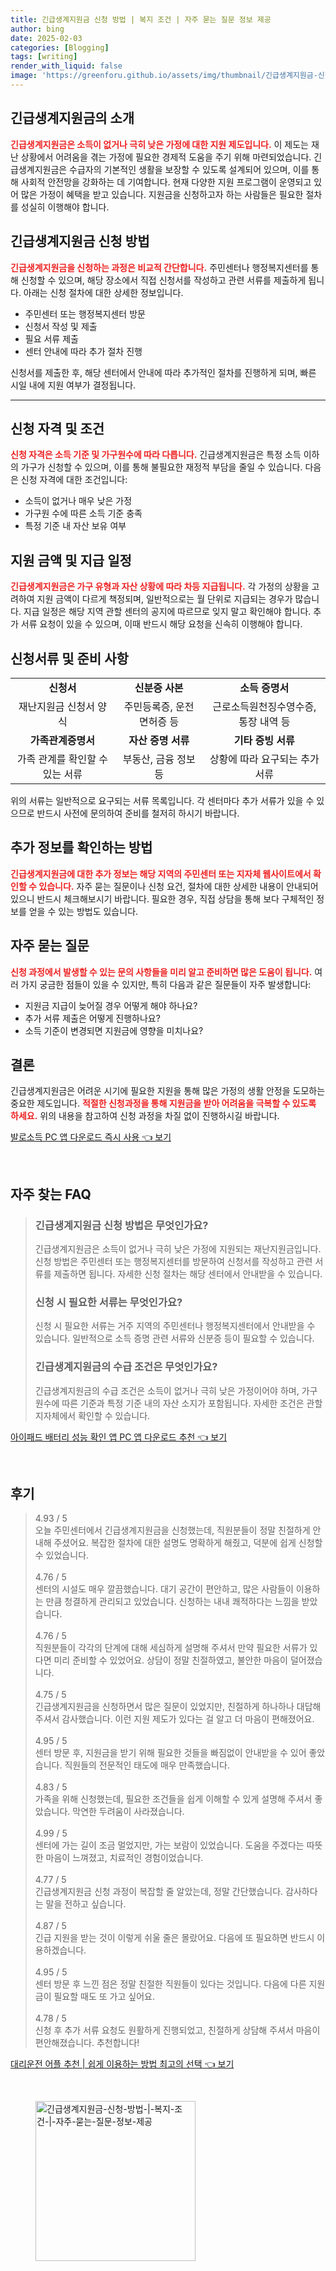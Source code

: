 ```yaml
---
title: 긴급생계지원금 신청 방법 | 복지 조건 | 자주 묻는 질문 정보 제공
author: bing
date: 2025-02-03
categories: [Blogging]
tags: [writing]
render_with_liquid: false
image: 'https://greenforu.github.io/assets/img/thumbnail/긴급생계지원금-신청-방법-|-복지-조건-|-자주-묻는-질문-정보-제공.webp'
---
```



<h2 id='긴급생계지원금_소개'>긴급생계지원금의 소개</h2>

<p><b><span style="color: #ee2323;">긴급생계지원금은 소득이 없거나 극히 낮은 가정에 대한 지원 제도입니다.</span></b> 이 제도는 재난 상황에서 어려움을 겪는 가정에 필요한 경제적 도움을 주기 위해 마련되었습니다. 긴급생계지원금은 수급자의 기본적인 생활을 보장할 수 있도록 설계되어 있으며, 이를 통해 사회적 안전망을 강화하는 데 기여합니다. 현재 다양한 지원 프로그램이 운영되고 있어 많은 가정이 혜택을 받고 있습니다. 지원금을 신청하고자 하는 사람들은 필요한 절차를 성실히 이행해야 합니다.</p>

<h2 id='신청_방법'>긴급생계지원금 신청 방법</h2>

<p><b><span style="color: #ee2323;">긴급생계지원금을 신청하는 과정은 비교적 간단합니다.</span></b> 주민센터나 행정복지센터를 통해 신청할 수 있으며, 해당 장소에서 직접 신청서를 작성하고 관련 서류를 제출하게 됩니다. 아래는 신청 절차에 대한 상세한 정보입니다.</p>

<ul>
    <li>주민센터 또는 행정복지센터 방문</li>
    <li>신청서 작성 및 제출</li>
    <li>필요 서류 제출</li>
    <li>센터 안내에 따라 추가 절차 진행</li>
</ul>

<p>신청서를 제출한 후, 해당 센터에서 안내에 따라 추가적인 절차를 진행하게 되며, 빠른 시일 내에 지원 여부가 결정됩니다.</p>

<hr />

<h2 id='신청_자격'>신청 자격 및 조건</h2>

<p><b><span style="color: #ee2323;">신청 자격은 소득 기준 및 가구원수에 따라 다릅니다.</span></b> 긴급생계지원금은 특정 소득 이하의 가구가 신청할 수 있으며, 이를 통해 불필요한 재정적 부담을 줄일 수 있습니다. 다음은 신청 자격에 대한 조건입니다:</p>

<ul>
    <li>소득이 없거나 매우 낮은 가정</li>
    <li>가구원 수에 따른 소득 기준 충족</li>
    <li>특정 기준 내 자산 보유 여부</li>
</ul>

<h2 id='지원_금액_및_지급'>지원 금액 및 지급 일정</h2>

<p><b><span style="color: #ee2323;">긴급생계지원금은 가구 유형과 자산 상황에 따라 차등 지급됩니다.</span></b> 각 가정의 상황을 고려하여 지원 금액이 다르게 책정되며, 일반적으로는 월 단위로 지급되는 경우가 많습니다. 지급 일정은 해당 지역 관할 센터의 공지에 따르므로 잊지 말고 확인해야 합니다. 추가 서류 요청이 있을 수 있으며, 이때 반드시 해당 요청을 신속히 이행해야 합니다.</p>

<h2 id='신청서류'>신청서류 및 준비 사항</h2>

<table>
    <tr>
        <td style="text-align: center; height: 17px;"><b>신청서</b></td>
        <td style="text-align: center; height: 17px;"><b>신분증 사본</b></td>
        <td style="text-align: center; height: 17px;"><b>소득 증명서</b></td>
    </tr>
    <tr>
        <td style="text-align: center; height: 17px;">재난지원금 신청서 양식</td>
        <td style="text-align: center; height: 17px;">주민등록증, 운전면허증 등</td>
        <td style="text-align: center; height: 17px;">근로소득원천징수영수증, 통장 내역 등</td>
    </tr>
    <tr>
        <td style="text-align: center; height: 17px;"><b>가족관계증명서</b></td>
        <td style="text-align: center; height: 17px;"><b>자산 증명 서류</b></td>
        <td style="text-align: center; height: 17px;"><b>기타 증빙 서류</b></td>
    </tr>
    <tr>
        <td style="text-align: center; height: 17px;">가족 관계를 확인할 수 있는 서류</td>
        <td style="text-align: center; height: 17px;">부동산, 금융 정보 등</td>
        <td style="text-align: center; height: 17px;">상황에 따라 요구되는 추가 서류</td>
    </tr>
</table>

<p>위의 서류는 일반적으로 요구되는 서류 목록입니다. 각 센터마다 추가 서류가 있을 수 있으므로 반드시 사전에 문의하여 준비를 철저히 하시기 바랍니다.</p>

<h2 id='추가_정보'>추가 정보를 확인하는 방법</h2>

<p><b><span style="color: #ee2323;">긴급생계지원금에 대한 추가 정보는 해당 지역의 주민센터 또는 지자체 웹사이트에서 확인할 수 있습니다.</span></b> 자주 묻는 질문이나 신청 요건, 절차에 대한 상세한 내용이 안내되어 있으니 반드시 체크해보시기 바랍니다. 필요한 경우, 직접 상담을 통해 보다 구체적인 정보를 얻을 수 있는 방법도 있습니다.</p>

<h2 id='자주_묻는질문'>자주 묻는 질문</h2>

<p><b><span style="color: #ee2323;">신청 과정에서 발생할 수 있는 문의 사항들을 미리 알고 준비하면 많은 도움이 됩니다.</span></b> 여러 가지 궁금한 점들이 있을 수 있지만, 특히 다음과 같은 질문들이 자주 발생합니다:</p>

<ul>
    <li>지원금 지급이 늦어질 경우 어떻게 해야 하나요?</li>
    <li>추가 서류 제출은 어떻게 진행하나요?</li>
    <li>소득 기준이 변경되면 지원금에 영향을 미치나요?</li>
</ul>

<h2 id='결론'>결론</h2>

<p>긴급생계지원금은 어려운 시기에 필요한 지원을 통해 많은 가정의 생활 안정을 도모하는 중요한 제도입니다. <b><span style="color: #ee2323;">적절한 신청과정을 통해 지원금을 받아 어려움을 극복할 수 있도록 하세요.</span></b> 위의 내용을 참고하여 신청 과정을 차질 없이 진행하시길 바랍니다.</p>


<p><a class="click-button" title="발로소득 PC 앱 다운로드 즉시 사용" href="https://greenforu.github.io/posts/%EB%B0%9C%EB%A1%9C%EC%86%8C%EB%93%9D-PC-%EC%95%B1-%EB%8B%A4%EC%9A%B4%EB%A1%9C%EB%93%9C-%EC%A6%89%EC%8B%9C-%EC%82%AC%EC%9A%A9/" rel="dofollow">발로소득 PC 앱 다운로드 즉시 사용 👈 보기</a></p><br>
<h2 id='자주_찾는_FAQ'>자주 찾는 FAQ</h2>
<div itemscope="" itemtype="https://schema.org/FAQPage"> 
<blockquote> 
<div itemscope="" itemprop="mainEntity" itemtype="https://schema.org/Question"> 
<h3 itemprop="name">긴급생계지원금 신청 방법은 무엇인가요?</h3> 
<div itemscope="" itemprop="acceptedAnswer" itemtype="https://schema.org/Answer"> 
<span itemprop="text"> 
<p>긴급생계지원금은 소득이 없거나 극히 낮은 가정에 지원되는 재난지원금입니다. 신청 방법은 주민센터 또는 행정복지센터를 방문하여 신청서를 작성하고 관련 서류를 제출하면 됩니다. 자세한 신청 절차는 해당 센터에서 안내받을 수 있습니다.</p> 
</span> 
</div> 
</div> 

<div itemscope="" itemprop="mainEntity" itemtype="https://schema.org/Question"> 
<h3 itemprop="name">신청 시 필요한 서류는 무엇인가요?</h3> 
<div itemscope="" itemprop="acceptedAnswer" itemtype="https://schema.org/Answer"> 
<span itemprop="text"> 
<p>신청 시 필요한 서류는 거주 지역의 주민센터나 행정복지센터에서 안내받을 수 있습니다. 일반적으로 소득 증명 관련 서류와 신분증 등이 필요할 수 있습니다.</p> 
</span> 
</div> 
</div> 

<div itemscope="" itemprop="mainEntity" itemtype="https://schema.org/Question"> 
<h3 itemprop="name">긴급생계지원금의 수급 조건은 무엇인가요?</h3> 
<div itemscope="" itemprop="acceptedAnswer" itemtype="https://schema.org/Answer"> 
<span itemprop="text"> 
<p>긴급생계지원금의 수급 조건은 소득이 없거나 극히 낮은 가정이어야 하며, 가구원수에 따른 기준과 특정 기준 내의 자산 소지가 포함됩니다. 자세한 조건은 관할 지자체에서 확인할 수 있습니다.</p> 
</span> 
</div> 
</div> 
</blockquote> 
</div>
<p><a class="click-button" title="아이패드 배터리 성능 확인 앱 PC 앱 다운로드 추천" href="https://greenforu.github.io/posts/%EC%95%84%EC%9D%B4%ED%8C%A8%EB%93%9C-%EB%B0%B0%ED%84%B0%EB%A6%AC-%EC%84%B1%EB%8A%A5-%ED%99%95%EC%9D%B8-%EC%95%B1-PC-%EC%95%B1-%EB%8B%A4%EC%9A%B4%EB%A1%9C%EB%93%9C-%EC%B6%94%EC%B2%9C/" rel="dofollow">아이패드 배터리 성능 확인 앱 PC 앱 다운로드 추천 👈 보기</a></p><br>
<h2 id='후기'>후기</h2>
<div itemscope itemtype="https://schema.org/Product">
  <blockquote>
  <div itemprop="review" itemscope itemtype="https://schema.org/Review">
      <div itemprop="reviewRating" itemscope itemtype="https://schema.org/Rating"> <span itemprop="ratingValue">4.93</span> / <span itemprop="bestRating">5</span> </div>
      <span itemprop="reviewBody">오늘 주민센터에서 긴급생계지원금을 신청했는데, 직원분들이 정말 친절하게 안내해 주셨어요. 복잡한 절차에 대한 설명도 명확하게 해줬고, 덕분에 쉽게 신청할 수 있었습니다.</span>
  </div>
  <br>
  <div itemprop="review" itemscope itemtype="https://schema.org/Review">
      <div itemprop="reviewRating" itemscope itemtype="https://schema.org/Rating"> <span itemprop="ratingValue">4.76</span> / <span itemprop="bestRating">5</span> </div>
      <span itemprop="reviewBody">센터의 시설도 매우 깔끔했습니다. 대기 공간이 편안하고, 많은 사람들이 이용하는 만큼 청결하게 관리되고 있었습니다. 신청하는 내내 쾌적하다는 느낌을 받았습니다.</span>
  </div>
  <br>
  <div itemprop="review" itemscope itemtype="https://schema.org/Review">
      <div itemprop="reviewRating" itemscope itemtype="https://schema.org/Rating"> <span itemprop="ratingValue">4.76</span> / <span itemprop="bestRating">5</span> </div>
      <span itemprop="reviewBody">직원분들이 각각의 단계에 대해 세심하게 설명해 주셔서 만약 필요한 서류가 있다면 미리 준비할 수 있었어요. 상담이 정말 친절하였고, 불안한 마음이 덜어졌습니다.</span>
  </div>
  <br>
  <div itemprop="review" itemscope itemtype="https://schema.org/Review">
      <div itemprop="reviewRating" itemscope itemtype="https://schema.org/Rating"> <span itemprop="ratingValue">4.75</span> / <span itemprop="bestRating">5</span> </div>
      <span itemprop="reviewBody">긴급생계지원금을 신청하면서 많은 질문이 있었지만, 친절하게 하나하나 대답해 주셔서 감사했습니다. 이런 지원 제도가 있다는 걸 알고 더 마음이 편해졌어요.</span>
  </div>
  <br>
  <div itemprop="review" itemscope itemtype="https://schema.org/Review">
      <div itemprop="reviewRating" itemscope itemtype="https://schema.org/Rating"> <span itemprop="ratingValue">4.95</span> / <span itemprop="bestRating">5</span> </div>
      <span itemprop="reviewBody">센터 방문 후, 지원금을 받기 위해 필요한 것들을 빠짐없이 안내받을 수 있어 좋았습니다. 직원들의 전문적인 태도에 매우 만족했습니다.</span>
  </div>
  <br>
  <div itemprop="review" itemscope itemtype="https://schema.org/Review">
      <div itemprop="reviewRating" itemscope itemtype="https://schema.org/Rating"> <span itemprop="ratingValue">4.83</span> / <span itemprop="bestRating">5</span> </div>
      <span itemprop="reviewBody">가족을 위해 신청했는데, 필요한 조건들을 쉽게 이해할 수 있게 설명해 주셔서 좋았습니다. 막연한 두려움이 사라졌습니다.</span>
  </div>
  <br>
  <div itemprop="review" itemscope itemtype="https://schema.org/Review">
      <div itemprop="reviewRating" itemscope itemtype="https://schema.org/Rating"> <span itemprop="ratingValue">4.99</span> / <span itemprop="bestRating">5</span> </div>
      <span itemprop="reviewBody">센터에 가는 길이 조금 멀었지만, 가는 보람이 있었습니다. 도움을 주겠다는 따뜻한 마음이 느껴졌고, 치료적인 경험이었습니다.</span>
  </div>
  <br>
  <div itemprop="review" itemscope itemtype="https://schema.org/Review">
      <div itemprop="reviewRating" itemscope itemtype="https://schema.org/Rating"> <span itemprop="ratingValue">4.77</span> / <span itemprop="bestRating">5</span> </div>
      <span itemprop="reviewBody">긴급생계지원금 신청 과정이 복잡할 줄 알았는데, 정말 간단했습니다. 감사하다는 말을 전하고 싶습니다.</span>
  </div>
  <br>
  <div itemprop="review" itemscope itemtype="https://schema.org/Review">
      <div itemprop="reviewRating" itemscope itemtype="https://schema.org/Rating"> <span itemprop="ratingValue">4.87</span> / <span itemprop="bestRating">5</span> </div>
      <span itemprop="reviewBody">긴급 지원을 받는 것이 이렇게 쉬울 줄은 몰랐어요. 다음에 또 필요하면 반드시 이용하겠습니다.</span>
  </div>
  <br>
  <div itemprop="review" itemscope itemtype="https://schema.org/Review">
      <div itemprop="reviewRating" itemscope itemtype="https://schema.org/Rating"> <span itemprop="ratingValue">4.95</span> / <span itemprop="bestRating">5</span> </div>
      <span itemprop="reviewBody">센터 방문 후 느낀 점은 정말 친절한 직원들이 있다는 것입니다. 다음에 다른 지원금이 필요할 때도 또 가고 싶어요.</span>
  </div>
  <br>
  <div itemprop="review" itemscope itemtype="https://schema.org/Review">
      <div itemprop="reviewRating" itemscope itemtype="https://schema.org/Rating"> <span itemprop="ratingValue">4.78</span> / <span itemprop="bestRating">5</span> </div>
      <span itemprop="reviewBody">신청 후 추가 서류 요청도 원활하게 진행되었고, 친절하게 상담해 주셔서 마음이 편안해졌습니다. 추천합니다!</span>
  </div>
  </blockquote>
</div>
<p><a class="click-button" title="대리운전 어플 추천 | 쉽게 이용하는 방법 최고의 선택" href="https://greenforu.github.io/posts/%EB%8C%80%EB%A6%AC%EC%9A%B4%EC%A0%84-%EC%96%B4%ED%94%8C-%EC%B6%94%EC%B2%9C-%EC%89%BD%EA%B2%8C-%EC%9D%B4%EC%9A%A9%ED%95%98%EB%8A%94-%EB%B0%A9%EB%B2%95-%EC%B5%9C%EA%B3%A0%EC%9D%98-%EC%84%A0%ED%83%9D/" rel="dofollow">대리운전 어플 추천 | 쉽게 이용하는 방법 최고의 선택 👈 보기</a></p><br>
<figure class="image"><img src="https://greenforu.github.io/assets/img/thumbnail/긴급생계지원금-신청-방법-|-복지-조건-|-자주-묻는-질문-정보-제공.webp" alt="긴급생계지원금-신청-방법-|-복지-조건-|-자주-묻는-질문-정보-제공" width="256" height="256"></figure>